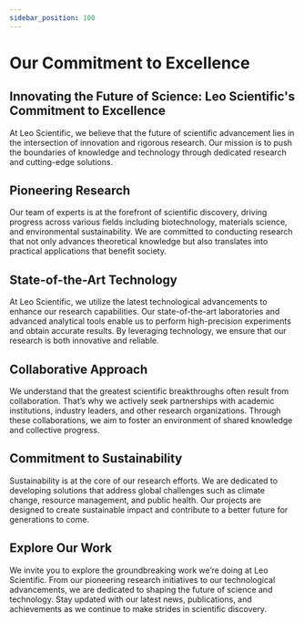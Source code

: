 ```yaml
---
sidebar_position: 100
---
```


# Our Commitment to Excellence 

## Innovating the Future of Science: Leo Scientific's Commitment to Excellence

At Leo Scientific, we believe that the future of scientific advancement lies in the intersection of innovation and rigorous research. Our mission is to push the boundaries of knowledge and technology through dedicated research and cutting-edge solutions.

## Pioneering Research

Our team of experts is at the forefront of scientific discovery, driving progress across various fields including biotechnology, materials science, and environmental sustainability. We are committed to conducting research that not only advances theoretical knowledge but also translates into practical applications that benefit society.

## State-of-the-Art Technology

At Leo Scientific, we utilize the latest technological advancements to enhance our research capabilities. Our state-of-the-art laboratories and advanced analytical tools enable us to perform high-precision experiments and obtain accurate results. By leveraging technology, we ensure that our research is both innovative and reliable.

## Collaborative Approach

We understand that the greatest scientific breakthroughs often result from collaboration. That’s why we actively seek partnerships with academic institutions, industry leaders, and other research organizations. Through these collaborations, we aim to foster an environment of shared knowledge and collective progress.

## Commitment to Sustainability

Sustainability is at the core of our research efforts. We are dedicated to developing solutions that address global challenges such as climate change, resource management, and public health. Our projects are designed to create sustainable impact and contribute to a better future for generations to come.

## Explore Our Work

We invite you to explore the groundbreaking work we’re doing at Leo Scientific. From our pioneering research initiatives to our technological advancements, we are dedicated to shaping the future of science and technology. Stay updated with our latest news, publications, and achievements as we continue to make strides in scientific discovery.
